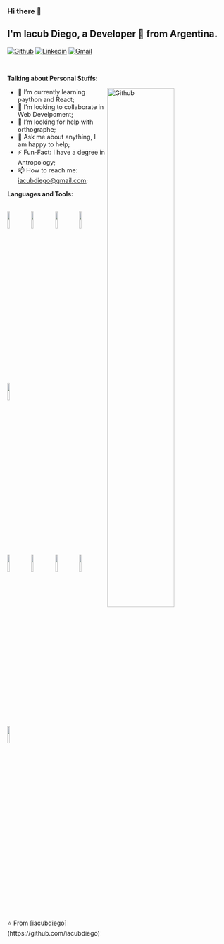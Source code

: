 ### Hi there 👋

<!-- Your title -->
## I'm Iacub Diego, a Developer 🚀 from Argentina.

[![Github](https://img.shields.io/badge/-Github-000?style=flat&logo=Github&logoColor=white)](https://github.com/iacubdiego)
[![Linkedin](https://img.shields.io/badge/-LinkedIn-blue?style=flat&logo=Linkedin&logoColor=white)](https://www.linkedin.com/in/diego-iacub/)
[![Gmail](https://img.shields.io/badge/-Gmail-c14438?style=flat&logo=Gmail&logoColor=white)](iacubdiego@gmail.com)

&nbsp;

<!-- Talking about you -->
**Talking about Personal Stuffs:**

<!-- Any image aligned to the right. Beware the width -->
<img width="55%" align="right" alt="Github" src="https://raw.githubusercontent.com/onimur/.github/master/.resources/git-header.svg" />


- 🌱 I’m currently learning paython and React; 
- 👯 I’m looking to collaborate in Web Develpoment;
- 🤔 I’m looking for help with orthographe;
- 💬 Ask me about anything, I am happy to help;
- ⚡️ Fun-Fact: I have a degree in Antropology;
- 📫 How to reach me: iacubdiego@gmail.com;

**Languages and Tools:** 

<!-- Your github readme stats
You can use this api: https://github.com/anuraghazra/github-readme-stats

<p>
  <a href="https://github.com/onimur/handle-path-oz">
    <img width="55%" align="right" alt="Onimur's github stats" src="https://github-readme-stats.vercel.app/api?username=onimur&show_icons=true&hide_border=true" />
  </a>
 -->
 <br>
  <!-- My languages and tools.
  -->
  <code><img width="10%" src="https://www.vectorlogo.zone/logos/javascript/javascript-ar21.svg"></code>
  <code><img width="10%" src="https://www.vectorlogo.zone/logos/w3_html5/w3_html5-ar21.svg"></code>
  <code><img width="10%" src="https://www.vectorlogo.zone/logos/w3_css/w3_css-ar21.svg"></code>
  <code><img width="10%" src="https://www.vectorlogo.zone/logos/expressjs/expressjs-ar21.svg"></code>
  <code><img width="10%" src="https://www.vectorlogo.zone/logos/python/python-ar21.svg"></code>
 <br>
  <code><img width="10%" src="https://www.vectorlogo.zone/logos/visualstudio_code/visualstudio_code-ar21.svg"></code>
  <code><img width="10%" src="https://www.vectorlogo.zone/logos/git-scm/git-scm-ar21.svg"></code>
  <code><img width="10%" src="https://www.vectorlogo.zone/logos/json/json-ar21.svg"></code>
  <code><img width="10%" src="https://www.vectorlogo.zone/logos/mysql/mysql-ar21.svg"></code>
  <code><img width="10%" src="https://www.vectorlogo.zone/logos/reactjs/reactjs-ar21.svg"></code>
  
</p>
<br>
<!-- Its main projects 
<p align="center">
  <a href="https://github.com/onimur/handle-path-oz">
    <img align="center" src="https://github-readme-stats.vercel.app/api/pin/?username=onimur&repo=handle-path-oz" />
  </a>
  <a href="https://github.com/onimur/circleci-github-changelog-generator">
    <img align="center" src="https://github-readme-stats.vercel.app/api/pin/?username=onimur&repo=circleci-github-changelog-generator" />
  </a>
</p>
-->
<!-- This readme was created by Diego Iacub - https://github.com/iacubdiego -->
<br>
⭐️ From [iacubdiego](https://github.com/iacubdiego)
